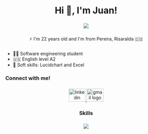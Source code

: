 <h1 align="center">Hi 👋, I'm Juan!</h1>

###

<h3 align="center"> <img src="https://readme-typing-svg.herokuapp.com/?font=Baloo2+Code&size=22&duration=3000&pause=1000&color=EBDEF0&center=true&vCenter=true&width=440&lines=Back-end+Developer;Front-end+Developer;Database+Administrator;" /></h3>

###

<p align="center">⚡️ I'm 22 years old and I'm from Pereira, Risaralda 🇨🇴 </p>

###

- 🧑‍🎓 Software engineering student 
- 🇺🇸 English level A2 
- 🧠 Soft skills: Lucidchart and Excel

###


###

<h3 align="left">Connect with me!</h3>

###

<div align="center">
  <a href="https:https://www.linkedin.com/in/juan-david-702a6a306/" target="_blank">
    <img src="https://raw.githubusercontent.com/maurodesouza/profile-readme-generator/master/src/assets/icons/social/linkedin/default.svg" width="52" height="40" alt="linkedin logo"  />
  </a>
  <a href="mailto:medrandajuan843@gmail.com" target="_blank">
    <img src="https://raw.githubusercontent.com/maurodesouza/profile-readme-generator/master/src/assets/icons/social/gmail/default.svg" width="52" height="40" alt="gmail logo"  />
  </a>
</div>

###

<h3 align="center">Skills</h3>

###

<div align="center">
  <a href="https://skillicons.dev">
    <img src="https://skillicons.dev/icons?i=html,css,javascript,react,mui,sass,tailwind,bootstrap,git,figma,nodejs,mysql,netlify,vercel"
      />
  </a>
</p>

 
 
</div>

###
